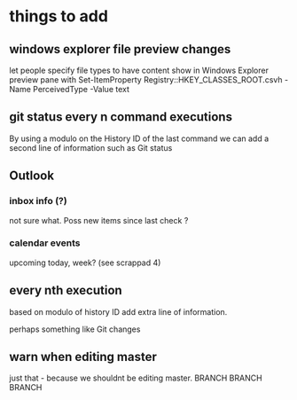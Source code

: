 # things to add

## windows explorer file preview changes

let people specify file types to have content show in Windows Explorer preview pane with 
Set-ItemProperty Registry::HKEY_CLASSES_ROOT\.csvh -Name PerceivedType -Value text

## git status every n command executions

By using a modulo on the History ID of the last command we can add a second line of information such as Git status

## Outlook

### inbox info (?)

not sure what. Poss new items since last check ?

### calendar events

upcoming today, week? (see scrappad 4)

## every nth execution

based on modulo of history ID add extra line of information.

perhaps something like Git changes

## warn when editing master

just that - because we shouldnt be editing master.
BRANCH BRANCH BRANCH
